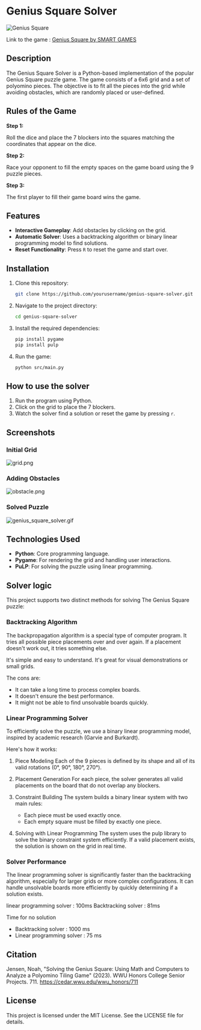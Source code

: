 # Genius Square Solver

![Genius Square](doc/img/SG_Genius-Square_Website_CHB-cover.jpg)

Link to the game : [Genius Square by SMART GAMES](https://www.smartgames.eu/fr/jeux-pour-1-joueur/genius-square)

## Description

The Genius Square Solver is a Python-based implementation of the popular Genius Square puzzle game. 
The game consists of a 6x6 grid and a set of polyomino pieces. 
The objective is to fit all the pieces into the grid while avoiding obstacles, 
which are randomly placed or user-defined.

## Rules of the Game

**Step 1:**

Roll the dice and place the 7 blockers into the squares matching the coordinates that appear on the dice.

**Step 2:**

Race your opponent to fill the empty spaces on the game board using the 9 puzzle pieces.

**Step 3:**

The first player to fill their game board wins the game.

## Features

- **Interactive Gameplay**: Add obstacles by clicking on the grid.
- **Automatic Solver**: Uses a backtracking algorithm or binary linear programming model to find solutions.
- **Reset Functionality**: Press `R` to reset the game and start over.

## Installation

1. Clone this repository:
   ```bash
   git clone https://github.com/yourusername/genius-square-solver.git
   ```
2. Navigate to the project directory:
   ```bash
   cd genius-square-solver
   ```
3. Install the required dependencies:
   ```bash
   pip install pygame
   pip install pulp
   ```
4. Run the game:
   ```bash
   python src/main.py
   ```

## How to use the solver

1. Run the program using Python.
2. Click on the grid to place the 7 blockers.
3. Watch the solver find a solution or reset the game by pressing `r`.

## Screenshots

### Initial Grid
![grid.png](doc/img/grid.png)

### Adding Obstacles
![obstacle.png](doc/img/obstacle.png)

### Solved Puzzle
![genius_square_solver.gif](doc/img/genius_square_solver.gif)

## Technologies Used

- **Python**: Core programming language.
- **Pygame**: For rendering the grid and handling user interactions.
- **PuLP**: For solving the puzzle using linear programming.

## Solver logic

This project supports two distinct methods for solving The Genius Square puzzle:

### Backtracking Algorithm

The backpropagation algorithm is a special type of computer program. It tries all possible piece placements over and 
over again. If a placement doesn't work out, it tries something else.

It's simple and easy to understand. It's great for visual demonstrations or small grids.

The cons are:
- It can take a long time to process complex boards.
- It doesn't ensure the best performance.
- It might not be able to find unsolvable boards quickly.

### Linear Programming Solver

To efficiently solve the puzzle, we use a binary linear programming model, inspired by academic research 
(Garvie and Burkardt). 

Here's how it works:

1. Piece Modeling
Each of the 9 pieces is defined by its shape and all of its valid rotations (0°, 90°, 180°, 270°).

2. Placement Generation
For each piece, the solver generates all valid placements on the board that do not overlap any blockers.

3. Constraint Building
The system builds a binary linear system with two main rules:

   - Each piece must be used exactly once. 
   - Each empty square must be filled by exactly one piece.

4. Solving with Linear Programming
The system uses the pulp library to solve the binary constraint system efficiently. If a valid placement exists, the solution is shown on the grid in real time.

### Solver Performance

The linear programming solver is significantly faster than the backtracking algorithm, especially for larger grids or 
more complex configurations. It can handle unsolvable boards more efficiently by quickly determining if a solution exists.

linear programming solver : 100ms
Backtracking solver : 81ms

Time for no solution
- Backtracking solver : 1000 ms
- Linear programming solver : 75 ms

## Citation

Jensen, Noah, "Solving the Genius Square: Using Math and Computers to Analyze a Polyomino Tiling
Game" (2023). WWU Honors College Senior Projects. 711.
https://cedar.wwu.edu/wwu_honors/711 

## License

This project is licensed under the MIT License. See the LICENSE file for details.
